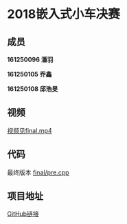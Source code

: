 # 2018嵌入式小车决赛
## 成员
**161250096 潘羽**

**161250105 乔鑫**

**161250108 邱浩旻**

## 视频

[视频见final.mp4](final.mp4)

## 代码

最终版本 [final/pre.cpp](final/pre.cpp)

## 项目地址
[GitHub链接](https://github.com/VeteranDriver-NJU/Crazy-Racing-Car)
